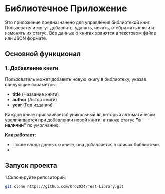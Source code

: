 # Библиотечное Приложение

Это приложение предназначено для управления библиотекой книг. Пользователи могут добавлять, удалять, искать, отображать книги и изменять их статус. Все данные о книгах хранятся в текстовом файле или JSON формате.

## Основной функционал

### 1. **Добавление книги**
Пользователь может добавить новую книгу в библиотеку, указав следующие параметры:
- **title** (Название книги)
- **author** (Автор книги)
- **year** (Год издания)

Каждой книге присваивается уникальный **id**, который автоматически увеличивается при добавлении новой книги, а также статус **"в наличии"** по умолчанию.

**Как работает:**
- После ввода данных о книге, она добавляется в список библиотеки.
- 
## Запуск проекта
1.Склонируйте репозиторий:
   ```bash
git clone https://github.com/Krd2024/Test-Library.git
```

